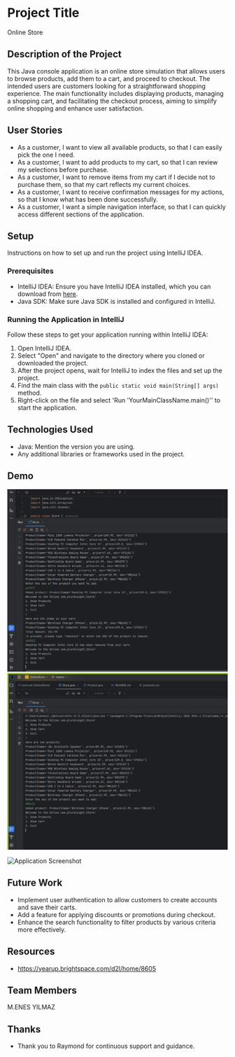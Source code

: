 # Project Title

Online Store

## Description of the Project

This Java console application is an online store simulation that allows users to browse products, add them to a cart,
and proceed to checkout.
The intended users are customers looking for a straightforward shopping experience.
The main functionality includes displaying products, managing a shopping cart, and facilitating the checkout process,
aiming to simplify online shopping and enhance user satisfaction.

## User Stories

- As a customer, I want to view all available products, so that I can easily pick the one I need.
- As a customer, I want to add products to my cart, so that I can review my selections before purchase.
- As a customer, I want to remove items from my cart if I decide not to purchase them, so that my cart reflects my
  current choices.
- As a customer, I want to receive confirmation messages for my actions, so that I know what has been done successfully.
- As a customer, I want a simple navigation interface, so that I can quickly access different sections of the
  application.

## Setup

Instructions on how to set up and run the project using IntelliJ IDEA.

### Prerequisites

- IntelliJ IDEA: Ensure you have IntelliJ IDEA installed, which you can download
  from [here](https://www.jetbrains.com/idea/download/).
- Java SDK: Make sure Java SDK is installed and configured in IntelliJ.

### Running the Application in IntelliJ

Follow these steps to get your application running within IntelliJ IDEA:

1. Open IntelliJ IDEA.
2. Select "Open" and navigate to the directory where you cloned or downloaded the project.
3. After the project opens, wait for IntelliJ to index the files and set up the project.
4. Find the main class with the `public static void main(String[] args)` method.
5. Right-click on the file and select 'Run 'YourMainClassName.main()'' to start the application.

## Technologies Used

- Java: Mention the version you are using.
- Any additional libraries or frameworks used in the project.

## Demo

![remove item screenshot.png](imgs%2Fremove%20item%20screenshot.png)
![Add item sceenn shot.png](imgs%2FAdd%20item%20sceenn%20shot.png)

![Application Screenshot](path/to/your/screenshot.png)

## Future Work

- Implement user authentication to allow customers to create accounts and save their carts.
- Add a feature for applying discounts or promotions during checkout.
- Enhance the search functionality to filter products by various criteria more effectively.

## Resources

- https://yearup.brightspace.com/d2l/home/8605

## Team Members
M.ENES YILMAZ 

## Thanks

- Thank you to Raymond for continuous support and guidance.